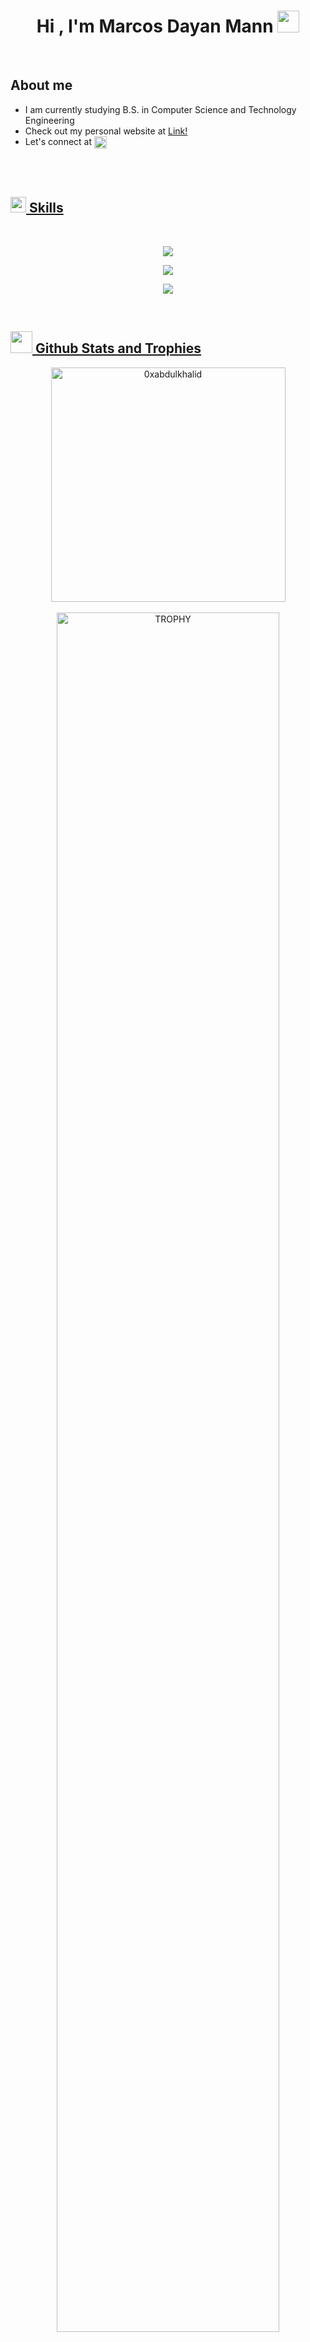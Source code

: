 <!--horizontal divider(gradiant)-->
<!--  <img src="https://user-images.githubusercontent.com/73097560/115834477-dbab4500-a447-11eb-908a-139a6edaec5c.gif"> -->
<h1 align="center"><b>Hi , I'm Marcos Dayan Mann </b><img src="https://media.giphy.com/media/hvRJCLFzcasrR4ia7z/giphy.gif" width="35"></h1>
<!--- About me (start) -->
<br>
	
##  **About me**

- I am currently studying B.S. in Computer Science and Technology Engineering
- Check out my personal website at <a href="http://marcosdayan.com" target="_blank">Link!</a>
- Let's connect at <a href="https://www.linkedin.com/in/marcos-dayan-mann-773042202/" target="_blank"><img align="center" width="20" src="https://skillicons.dev/icons?i=linkedin"/>

<br><br>
<!--- Skills (start) -->
## <img src="https://media2.giphy.com/media/QssGEmpkyEOhBCb7e1/giphy.gif?cid=ecf05e47a0n3gi1bfqntqmob8g9aid1oyj2wr3ds3mg700bl&rid=giphy.gif" width ="25"><b> Skills</b>
<br>

<!--tech stack icons-->
<p align="center">
    	<img src="https://skillicons.dev/icons?i=gcp,mysql,git,github,arduino"/>
</p>
<p align="center">
	<img src="https://skillicons.dev/icons?i=py,c,cpp,html,css,sass,js"/>
</p>
<p align="center">
	<img src="https://skillicons.dev/icons?i=bootstrap,flask,django,react"/>
</p>
<!--- stats (start) -->
<br>


## <img src="https://media.giphy.com/media/iY8CRBdQXODJSCERIr/giphy.gif" width="35"><b> Github Stats and Trophies </b>


<div align="center">

<a href="https://github.com/marcosdayanm/">
  <img src="https://github-readme-stats.vercel.app/api/top-langs?username=marcosdayanm&show_icons=true&locale=en&layout=compact&line_height=15&title_color=7A7ADB&icon_color=2234AE&text_color=D3D3D3&bg_color=0,000000,130F40" width="375"  alt="0xabdulkhalid"/>
</a>

<br>
<br>

 <a href="https://github.com/ryo-ma/github-profile-trophy" title="Go to Source">
      <img align="center" width=84% src="https://github-profile-trophy.vercel.app/?username=marcosdayanm&theme=radical&row=1&column=7&margin-h=15&margin-w=5&no-bg=true" alt="TROPHY" />
    </a>
</div>

